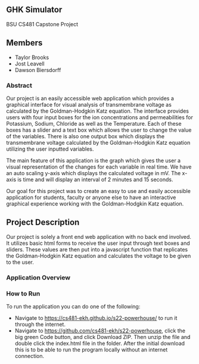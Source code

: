 ## GHK Simulator
BSU CS481 Capstone Project

## Members
- Taylor Brooks
- Jost Leavell
- Dawson Biersdorff

### Abstract
Our project is an easily accessible web application which provides a graphical interface for visual analysis of transmembrane voltage as calculated by the Goldman-Hodgkin Katz equation. The interface provides users with four input boxes for the ion concentrations and permeabilities for Potassium, Sodium, Chloride as well as the Temperature. Each of these boxes has a slider and a text box which allows the user to change the value of the variables. There is also one output box which displays the transmembrane voltage calculated by the Goldman-Hodgkin Katz equation utilizing the user inputted variables. 

The main feature of this application is the graph which gives the user a visual representation of the changes for each variable in real time. We have an auto scaling y-axis which displays the calculated voltage in mV. The x-axis is time and will display an interval of 2 minutes and 15 seconds.

Our goal for this project was to create an easy to use and easily accessible application for students, faculty or anyone else to have an interactive graphical experience working with the Goldman-Hodgkin Katz equation.

## Project Description
Our project is solely a front end web application with no back end involved. It utilizes basic html forms to receive the user input through text boxes and sliders. These values are then put into a javascript function that replicates the Goldman-Hodgkin Katz equation and calculates the voltage to be given to the user. 



### Application Overview

### How to Run
To run the application you can do one of the following:
- Navigate to https://cs481-ekh.github.io/s22-powerhouse/ to run it through the internet.
- Navigate to https://github.com/cs481-ekh/s22-powerhouse, click the big green Code button, and click Download ZIP. Then unzip the file and double click the index.html file in the folder. After the initial download this is to be able to run the program locally without an internet connection.



